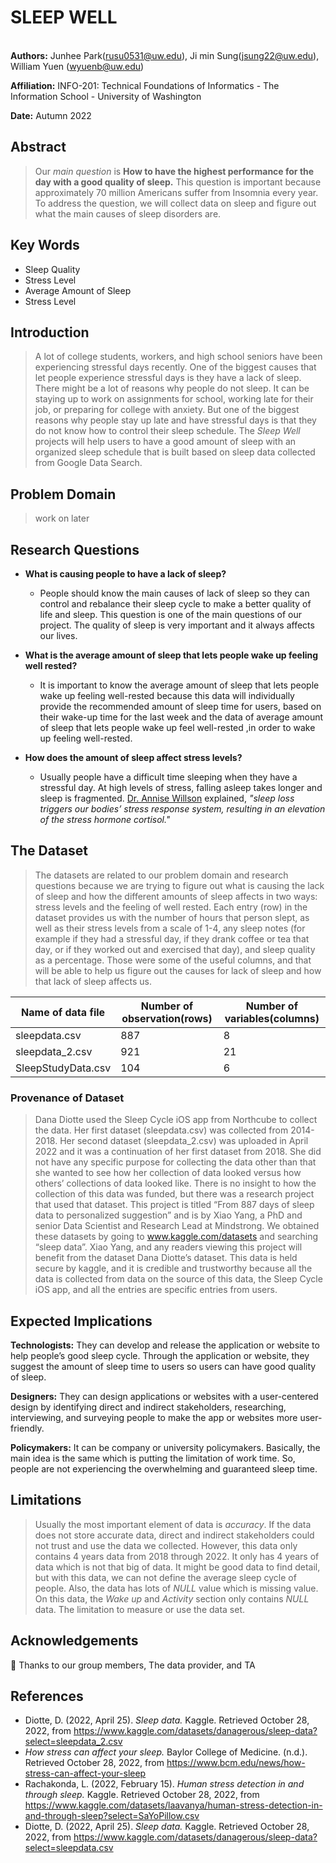 # **SLEEP WELL**
<br> **Authors:** Junhee Park(rusu0531@uw.edu), Ji min Sung(jsung22@uw.edu), William Yuen (wyuenb@uw.edu)

**Affiliation:** INFO-201: Technical Foundations of Informatics - The Information School - University of Washington

**Date:** Autumn 2022

## **Abstract**
> Our _main question_ is **How to have the highest performance for the day with a good quality of sleep.** This question is important because approximately 70 million Americans suffer from Insomnia every year.  To address the question, we will collect data on sleep and figure out what the main causes of sleep disorders are.

## **Key Words**
- Sleep Quality
- Stress Level
- Average Amount of Sleep
- Stress Level

## **Introduction**
> A lot of college students, workers, and high school seniors have been experiencing stressful days recently. One of the biggest causes that let people experience stressful days is they have a lack of sleep. There might be a lot of reasons why people do not sleep. It can be staying up to work on assignments for school, working late for their job, or preparing for college with anxiety. But one of the biggest reasons why people stay up late and have stressful days is that they do not know how to control their sleep schedule. The _Sleep Well_ projects will help users to have a good amount of sleep with an organized sleep schedule that is built based on sleep data collected from Google Data Search.

## **Problem Domain**
> work on later

## **Research Questions**

- **What is causing people to have a lack of sleep?**
  - People should know the main causes of lack of sleep so they can control and rebalance their sleep cycle to make a better quality of life and sleep. This question is one of the main questions of our project. The quality of sleep is very important and it always affects our lives.

- **What is the average amount of sleep that lets people wake up feeling well rested?**
  - It is important to know the average amount of sleep that lets people wake up feeling well-rested because this data will individually provide the recommended amount of sleep time for users, based on their wake-up time for the last week and the data of average amount of sleep that lets people wake up feel well-rested ,in order to wake up feeling well-rested.

- **How does the amount of sleep affect stress levels?**
  - Usually people have a difficult time sleeping when they have a stressful day. At high levels of stress, falling asleep takes longer and sleep is fragmented. [Dr. Annise Willson](https://www.bcm.edu/news/how-stress-can-affect-your-sleep ) explained, _"sleep loss triggers our bodies’ stress response system, resulting in an elevation of the stress hormone cortisol."_

## **The Dataset**

> The datasets are related to our problem domain and research questions because we are trying to figure out what is causing the lack of sleep and how the different amounts of sleep affects in two ways: stress levels and the feeling of well rested. Each entry (row) in the dataset provides us with the number of hours that person slept, as well as their stress levels from a scale of 1-4, any sleep notes (for example if they had a stressful day, if they drank coffee or tea that day, or if they worked out and exercised that day), and sleep quality as a percentage. Those were some of the useful columns, and that will be able to help us figure out the causes for lack of sleep and how that lack of sleep affects us.

| Name of data file | Number of observation(rows) | Number of variables(columns) |
|---------------| -------------- | --------------
sleepdata.csv | 887 | 8
sleepdata_2.csv | 921 | 21
SleepStudyData.csv | 104 | 6

### **Provenance of Dataset**
> Dana Diotte used the Sleep Cycle iOS app from Northcube to collect the data. Her first dataset (sleepdata.csv) was collected from 2014-2018. Her second dataset (sleepdata_2.csv) was uploaded in April 2022 and it was a continuation of her first dataset from 2018. She did not have any specific purpose for collecting the data other than that she wanted to see how her collection of data looked versus how others’ collections of data looked like. There is no insight to how the collection of this data was funded, but there was a research project that used that dataset. This project is titled “From 887 days of sleep data to personalized suggestion” and is by Xiao Yang, a PhD and senior Data Scientist and Research Lead at Mindstrong. We obtained these datasets by going to www.kaggle.com/datasets and searching “sleep data”. Xiao Yang, and any readers viewing this project will benefit from the dataset Dana Diotte’s dataset. This data is held secure by kaggle, and it is credible and trustworthy because all the data is collected from data on the source of this data, the Sleep Cycle iOS app, and all the entries are specific entries from users.


## **Expected Implications**

**Technologists:** They can develop and release the application or website to help people’s good sleep cycle. Through the application or website, they suggest the amount of sleep time to users so users can have good quality of sleep.

**Designers:** They can design applications or websites with a user-centered design by identifying direct and indirect stakeholders, researching, interviewing, and surveying people to make the app or websites more user-friendly.

**Policymakers:** It can be company or university policymakers. Basically, the main idea is the same which is putting the limitation of work time. So, people are not experiencing the overwhelming and guaranteed sleep time.

## **Limitations**

> Usually the most important element of data is _accuracy_. If the data does not store accurate data, direct and indirect stakeholders could not trust and use the data we collected. However, this data only contains 4 years data from 2018 through 2022. It only has 4 years of data which is not that big of data. It might be good data to find detail, but with this data, we can not define the average sleep cycle of people. Also, the data has lots of _NULL_ value which is missing value. On this data, the _Wake up_ and _Activity_ section only contains _NULL_ data. The limitation to measure or use the data set.

## **Acknowledgements**

:handshake: Thanks to our group members, The data provider, and TA

## **References**

- Diotte, D. (2022, April 25). _Sleep data._ Kaggle. Retrieved October 28, 2022, from https://www.kaggle.com/datasets/danagerous/sleep-data?select=sleepdata_2.csv
- _How stress can affect your sleep._ Baylor College of Medicine. (n.d.). Retrieved October 28, 2022, from https://www.bcm.edu/news/how-stress-can-affect-your-sleep
- Rachakonda, L. (2022, February 15). _Human stress detection in and through sleep._ Kaggle. Retrieved October 28, 2022, from https://www.kaggle.com/datasets/laavanya/human-stress-detection-in-and-through-sleep?select=SaYoPillow.csv
- Diotte, D. (2022, April 25). _Sleep data._ Kaggle. Retrieved October 28, 2022, from https://www.kaggle.com/datasets/danagerous/sleep-data?select=sleepdata.csv
